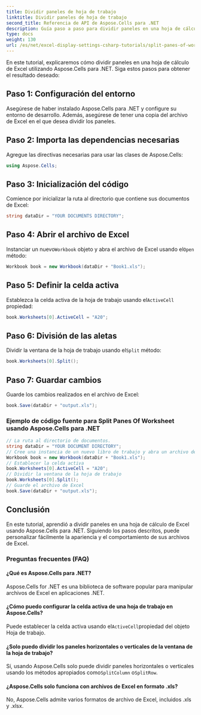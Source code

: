 ```yaml
---
title: Dividir paneles de hoja de trabajo
linktitle: Dividir paneles de hoja de trabajo
second_title: Referencia de API de Aspose.Cells para .NET
description: Guía paso a paso para dividir paneles en una hoja de cálculo de Excel usando Aspose.Cells para .NET.
type: docs
weight: 130
url: /es/net/excel-display-settings-csharp-tutorials/split-panes-of-worksheet/
---
```

En este tutorial, explicaremos cómo dividir paneles en una hoja de cálculo de Excel utilizando Aspose.Cells para .NET. Siga estos pasos para obtener el resultado deseado:

## Paso 1: Configuración del entorno

Asegúrese de haber instalado Aspose.Cells para .NET y configure su entorno de desarrollo. Además, asegúrese de tener una copia del archivo de Excel en el que desea dividir los paneles.

## Paso 2: Importa las dependencias necesarias

Agregue las directivas necesarias para usar las clases de Aspose.Cells:

```csharp
using Aspose.Cells;
```

## Paso 3: Inicialización del código

Comience por inicializar la ruta al directorio que contiene sus documentos de Excel:

```csharp
string dataDir = "YOUR DOCUMENTS DIRECTORY";
```

## Paso 4: Abrir el archivo de Excel

 Instanciar un nuevo`Workbook` objeto y abra el archivo de Excel usando el`Open` método:

```csharp
Workbook book = new Workbook(dataDir + "Book1.xls");
```

## Paso 5: Definir la celda activa

 Establezca la celda activa de la hoja de trabajo usando el`ActiveCell` propiedad:

```csharp
book.Worksheets[0].ActiveCell = "A20";
```

## Paso 6: División de las aletas

 Dividir la ventana de la hoja de trabajo usando el`Split` método:

```csharp
book.Worksheets[0].Split();
```

## Paso 7: Guardar cambios

Guarde los cambios realizados en el archivo de Excel:

```csharp
book.Save(dataDir + "output.xls");
```

### Ejemplo de código fuente para Split Panes Of Worksheet usando Aspose.Cells para .NET 

```csharp
// La ruta al directorio de documentos.
string dataDir = "YOUR DOCUMENT DIRECTORY";
// Cree una instancia de un nuevo libro de trabajo y abra un archivo de plantilla
Workbook book = new Workbook(dataDir + "Book1.xls");
// Establecer la celda activa
book.Worksheets[0].ActiveCell = "A20";
// Dividir la ventana de la hoja de trabajo
book.Worksheets[0].Split();
// Guarde el archivo de Excel
book.Save(dataDir + "output.xls");
```

## Conclusión

En este tutorial, aprendió a dividir paneles en una hoja de cálculo de Excel usando Aspose.Cells para .NET. Siguiendo los pasos descritos, puede personalizar fácilmente la apariencia y el comportamiento de sus archivos de Excel.

### Preguntas frecuentes (FAQ)

#### ¿Qué es Aspose.Cells para .NET?

Aspose.Cells for .NET es una biblioteca de software popular para manipular archivos de Excel en aplicaciones .NET.

#### ¿Cómo puedo configurar la celda activa de una hoja de trabajo en Aspose.Cells?

 Puede establecer la celda activa usando el`ActiveCell`propiedad del objeto Hoja de trabajo.

#### ¿Solo puedo dividir los paneles horizontales o verticales de la ventana de la hoja de trabajo?

 Sí, usando Aspose.Cells solo puede dividir paneles horizontales o verticales usando los métodos apropiados como`SplitColumn` o`SplitRow`.

#### ¿Aspose.Cells solo funciona con archivos de Excel en formato .xls?

No, Aspose.Cells admite varios formatos de archivo de Excel, incluidos .xls y .xlsx.
